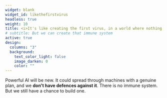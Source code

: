 ```yaml
---
widget: blank
widget_id: likethefirstvirus
headless: true
weight: 10
title: <i>It's like creating the first virus, in a world where nothing has an immune system...</i><div style="font-size&#58; 12pt; text-align&#58; right;">Andy Southgate</div>
# subtitle: But we can create that immune system
active: true
design:
  columns: "3"
  background:
    text_color_light: false
    image_darken: 0
    color: ""
---
```


<div class="fa-3x"><i class="fa-solid fa-virus fa-beat" style="--fa-beat-scale: 1.35;"></i></div><span>Powerful AI will be new.  It could spread through machines with a genuine plan, and we <strong>don't have defences against it</strong>.  There is no immune system.  But we still have a chance to build one.</span>
